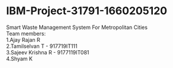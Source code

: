 # IBM-Project-31791-1660205120
Smart Waste Management System For Metropolitan Cities<br />
Team members:<br />
  1.Ajay Rajan R <br />
  2.Tamilselvan T - 917719IT111<br />
  3.Sajeev Krishna R - 9177119IT081<br />
  4.Shyam K<br />

